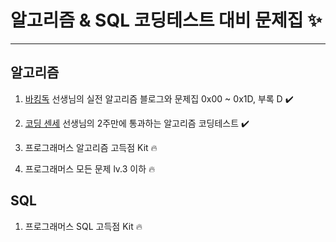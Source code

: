# 알고리즘 & SQL 코딩테스트 대비 문제집 ✨

---

## 알고리즘

1. [바킹독](https://blog.encrypted.gg) 선생님의 실전 알고리즘 블로그와 문제집 0x00 ~ 0x1D, 부록 D ✔️

2. [코딩 센세](https://www.youtube.com/@coding_ez_snese) 선생님의 2주만에 통과하는 알고리즘 코딩테스트 ✔️

3. 프로그래머스 알고리즘 고득점 Kit 🔥

4. 프로그래머스 모든 문제 lv.3 이하 🔥

## SQL

1. 프로그래머스 SQL 고득점 Kit 🔥
